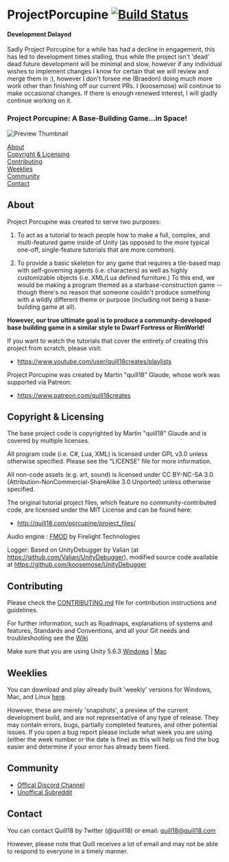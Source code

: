 # ProjectPorcupine [![Build Status](https://travis-ci.org/OrderOfThePorcupine/ProjectPorcupine.svg?branch=master)](https://travis-ci.org/OrderOfThePorcupine/ProjectPorcupine)

#### Development Delayed

Sadly Project Porcupine for a while has had a decline in engagement, this has led to development times stalling, thus while the project isn't 'dead' dead future development will be minimal and slow, however if any individual wishes to implement changes I know for certain that we will review and merge them in :), however I don't forsee me (Braedon) doing much more work other than finishing off our current PRs. I (koosemose) will continue to make occasional changes. If there is enough renewed interest, I will gladly continue working on it.

### Project Porcupine: A Base-Building Game...in Space!

![Preview Thumbnail](https://cloud.githubusercontent.com/assets/22880786/19826387/7ad0f0d2-9dd4-11e6-92f3-eb47b395ac63.png)

[About](#about)  
[Copyright & Licensing](#copyright--licensing)  
[Contributing](#contributing)  
[Weeklies](#weeklies)  
[Community](#community)  
[Contact](#contact) 

## About

Project Porcupine was created to serve two purposes:

1. To act as a tutorial to teach people how to make a full,
  complex, and multi-featured game inside of Unity (as opposed
  to the more typical one-off, single-feature tutorials that
  are more common).

2. To provide a basic skeleton for any game that requires a
  tile-based map with self-governing agents (i.e. characters)
  as well as highly customizable objects (i.e. XML/Lua defined
  furniture.)  To this end, we would be making a program themed as
  a starbase-construction game -- though there's no reason that 
  someone couldn't produce something with a wildly different theme
  or purpose (including not being a base-building game at all).

**However, our true ultimate goal is to produce a community-developed
base building game in a similar style to Dwarf Fortress or RimWorld!**

If you want to watch the tutorials that cover the entirety of
creating this project from scratch, please visit:

 * <https://www.youtube.com/user/quill18creates/playlists>

Project Porcupine was created by Martin "quill18" Glaude, whose work
was supported via Patreon:

 * <https://www.patreon.com/quill18creates>

## Copyright & Licensing

The base project code is copyrighted by Martin "quill18" Glaude and
is covered by multiple licenses.

All program code (i.e. C#, Lua, XML) is licensed under GPL v3.0 unless otherwise
specified.  Please see the "LICENSE" file for more information.

All non-code assets (e.g. art, sound) is licensed under CC BY-NC-SA 3.0
(Attribution-NonCommercial-ShareAlike 3.0 Unported) unless otherwise specified.

The original tutorial project files, which feature no community-contributed code,
are licensed under the MIT License and can be found here:
 * <http://quill18.com/porcupine/project_files/>
 
Audio engine : [FMOD](http://www.fmod.com/) by Firelight Technologies

Logger: Based on UnityDebugger by Valian (at <https://github.com/Valian/UnityDebugger>), modified source code available at <https://github.com/koosemose/UnityDebugger>

## Contributing

Please check the [CONTRIBUTING.md](CONTRIBUTING.md) file for contribution instructions and guidelines.

For further information, such as Roadmaps, explanations of systems and features, Standards and Conventions, and all your Git needs and troubleshooting see the [Wiki](https://github.com/TeamPorcupine/ProjectPorcupine/wiki)

Make sure that you are using Unity 5.6.3 [Windows](https://beta.unity3d.com/download/9c92e827232b/UnityDownloadAssistant-5.6.3p1.exe?_ga=2.245742084.1638547908.1503090342-1637235381.1467115222) | [Mac](http://beta.unity3d.com/download/9c92e827232b/UnityDownloadAssistant-5.6.3p1.dmg?_ga=2.79155604.1638547908.1503090342-1637235381.1467115222)

## Weeklies

You can download and play already built 'weekly' versions for Windows, Mac, and Linux [here](https://bintray.com/orderoftheporcupine/ProjectPorcupine/Prebuilt-Binaries).

However, these are merely 'snapshots', a preview of the current development build, and are not representative of any type of release. They may contain errors, bugs, partially completed features, and other potential issues.  If you open a bug report please include what week you are using (either the week number or the date is fine) as this will help us find the bug easier and determine if your error has already been fixed.

## Community

* [Offical Discord Channel ](https://discord.gg/68hkpSA)
* [Unoffical Subreddit](https://reddit.com/r/ProjectPorcupine)

## Contact

You can contact Quill18 by Twitter (@quill18) or email:
    quill18@quill18.com

However, please note that Quill receives a lot of email and may
not be able to respond to everyone in a timely manner.

